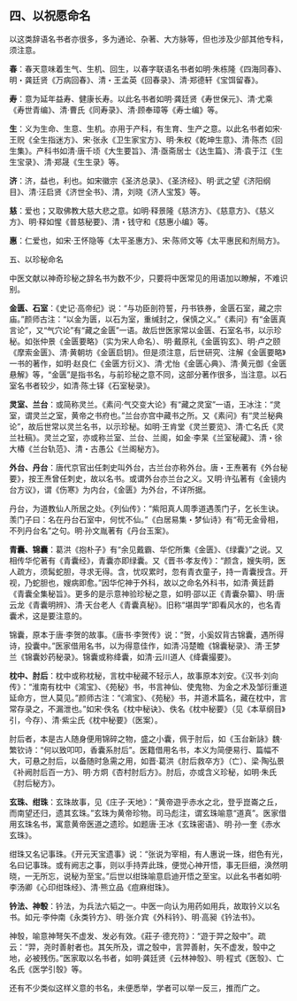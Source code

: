 ## 四、以祝愿命名

以这类辞语名书者亦很多，多为通论、杂著、大方脉等，但也涉及少部其他专科，须注意。

**春**：春天意味着生气、生机、回生，以春字联语名书者如明·朱栋隆《四海同春》、明・龚廷贤《万病回春》、清・王孟英《回春录》、清·郑德轩《宝饵留春》。

**寿**：意为延年益寿、健康长寿。以此名书者如明·龚廷贤《寿世保元》、清·尤乘《寿世青编》、清·曹氏《同寿录》、清·顾奉璋等《寿士编》等。

**生**：义为生命、生意、生机。亦用于产科，有生育、生产之意。以此名书者如宋·王贶《全生指迷方》、宋·张永《卫生家宝方》、明·朱权《乾坤生意》、清·陈杰《回生集》。产科书如清·唐千顷《大生要旨》、清·亟斋居士《达生篇》、清·袁于江《生生宝录》、清·郑晟《生生录》等。

**济**：济，益也，利也。如宋徽宗《圣济总录》、《圣济经》、明·武之望《济阳纲目》、清·汪启贤《济世全书》、清，刘晓《济人宝笈》等。

**慈**：爱也；又取佛教大慈大悲之意。如明·释景隆《慈济方》、《慈意方》、《慈义方》、明·释如惺《普慈秘要》、清・钱守和《慈惠小编》等。

**惠**：仁爱也，如宋·王怀隐等《太平圣惠方》、宋·陈师文等《太平惠民和剂局方》。

五、以珍秘命名

中医文献以神奇珍秘之辞名书为数不少，只要将中医常见的用语加以瞭解，不难识别。

**金匮、石室**：《史记·高帝纪》说：“与功臣剖符誓，丹书铁券，金匮石室，藏之宗庙。”颜师古注：“以金为匮，以石为室，重缄封之，保慎之义。”《素问》有“金匮真言论”，又“气穴论”有“藏之金匮”一语。故后世医家常以金匮、石室名书，以示珍秘。如张仲景《金匮要略》（实为宋人命名）、明·戴原礼《金匮钩玄》、明·卢之颐《摩索金匮》、清·黄朝坊《金匮启钥》。但是须注意，后世研究、注解《金匮要略》一书的著作，如明·赵良仁《金匮方衍义》、清·尤怡《金匮心典》、清·黄元御《金匮悬解》等，“金匮”是指书名，与前珍秘之意不同，这部分著作很多，当注意。以石室名书者较少，如清·陈士铎《石室秘录》。

**灵室、兰台**：或简称灵兰。《素问·气交变大论》有“藏之灵室”一语，王冰注：“灵室，谓灵兰之室，黄帝之书府也。”兰台亦宫中藏书之所。又《素问》有“灵兰秘典论”，故后世常以灵兰名书，以示珍秘。如明·王肯堂《灵兰要览》、清·亡名氏《灵兰社稿》。灵兰之室，亦或称兰室、兰台、兰阁，如金·李杲《兰室秘藏》、清・徐大椿《兰台轨范》、清・古愚公《兰阁秘方》。

**外台、丹台**：唐代京官出任刺史叫外台，古兰台亦称外台。唐・王焘著有《外台秘要》，按王焘曾任刺史，故以名书。或谓外台亦兰台之义。又明·许弘著有《金镜内台方议》，谓《伤寒》为内台，《金匮》为外台，不详所据。

丹台，为道教仙人所居之处。《列仙传》：“紫阳真人周季道遇羡门子，乞长生诀。羡门子曰：名在丹台石室中，何忧不仙。”《白居易集・梦仙诗》有“苟无金骨相，不列丹台名”之句。明·孙文胤著有《丹台玉案》。

**青囊、锦囊**：葛洪《抱朴子》有“余见戴霸、华佗所集《金匮》、《绿囊》”之说。又相传华佗著有《青囊经》，青囊亦即绿囊。又《晋书·孝友传》：“颜含，嫂失明，医人疏方，须髯蛇胆，寻求无得。含，忧叹累时，忽有青衣童子，持一青囊授含。开视，乃蛇胆也，嫂病即愈。”因华佗神于外科，故以之命名外科书，如清·黄廷爵《青囊全集秘旨》。更多的是示意神验珍秘之意，如明·邵以正《青囊杂纂》、明·唐云龙《青囊明辨》、清·天台老人《青囊真秘》。旧称“堪舆学“即看风水的，也名青囊术，这是要注意的。

锦囊，原本于唐·李贺的故事。《唐书·李贺传》说：“贺，小奚奴背古锦囊，遇所得诗，投囊中。”医家借用名书，以为得意佳作，如清·冯楚瞻《锦囊秘录》、清·王梦兰《锦囊妙药秘录》。锦囊或称绛囊，如清·云川道人《绛囊撮要》。

**枕中、肘后**：枕中或称枕秘，言枕中秘藏不轻示人，故事原本刘安。《汉书·刘向传》：“淮南有枕中《鴻宝》、《苑秘》书，书言神仙、使鬼物、为金之术及邹衍重道延命方，世人莫见。”颜师古注：“《鴻宝》、《苑秘》书，并道术篇名，藏在枕中，言常存录之，不漏泄也。”如宋·佚名《枕中秘诀》、佚名《枕中秘要》（见《本草纲目》引，今存）、清·紫尘氏《枕中秘要》（医案）。

肘后者，本是古人随身便用锦碎之物，盛之小囊，佩于肘后，如《玉台新詠》魏·繁钦诗：“何以致叩叩，香囊系肘后”。医籍借用名书，本义为简便易行、篇幅不大，可悬之肘后，以备随时急需之用，如晋·葛洪《肘后救卒方》（亡）、梁·陶弘景《补阙肘后百一方》、明·方炯《杏村肘后方》。肘后，亦或含义珍秘，如明·朱氏《肘后秘方》。

**玄珠、绀珠**：玄珠故事，见《庄子·天地》：“黄帝遊乎赤水之北，登乎崑崙之丘，而南望还归，遗其玄珠。”玄珠为黄帝珍物。司马彪注，谓玄珠喻意“道真”。医家借用玄珠名书，寓意黄帝医道之遗珍。如题唐·王冰《玄珠密语》、明·孙一奎《赤水玄珠》。

绀珠又名记事珠。《开元天宝遗事》说：“张说为宰相，有人惠说一珠，绀色有光，名曰记事珠。或有阙志之事，则以手持弄此珠，便觉心神开悟，事无巨细，涣然明晓，一无所忘，说秘为至宝。”后世以绀珠喻意启迪开悟之至宝。以此名书者如明·李汤卿《心印绀珠经》、清·熊立品《痘麻绀珠》。

**钤法、神彀**：钤法，为兵法六韬之一。中医一向认为用药如用兵，故取钤义以名书。如元·李仲南《永类钤方》、明·张介宾《外科钤》、明·高昶《钤法书》。

神彀，喻意神弩矢不虚发、发必有效。《莊子·德充符》：“遊于羿之殼中”。疏云：“羿，尧时善射者也。其矢所及，谓之彀中，言羿善射，矢不虚发，彀中之地，必被残伤。”医家取以名书者，如明·龚廷贤《云林神彀》、明·程式《医彀》、亡名氏《医学引彀》等。

还有不少类似这样义意的书名，未便悉举，学者可以举一反三，推而广之。
